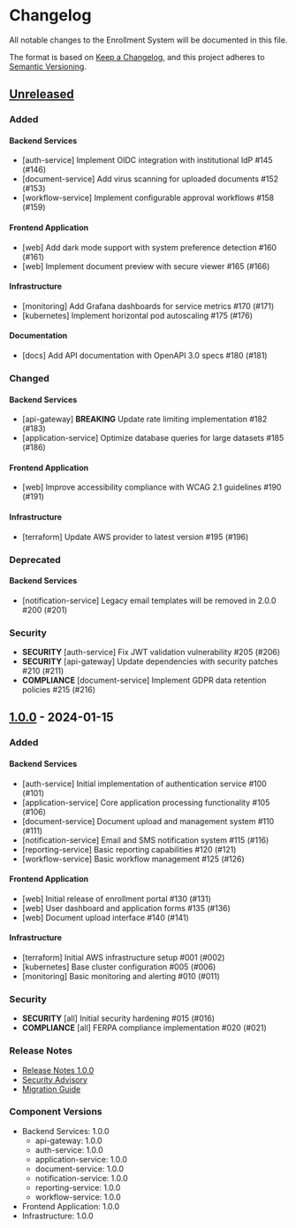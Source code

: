 # Changelog
All notable changes to the Enrollment System will be documented in this file.

The format is based on [Keep a Changelog](https://keepachangelog.com/en/1.0.0/),
and this project adheres to [Semantic Versioning](https://semver.org/spec/v2.0.0.html).

## [Unreleased]

### Added
#### Backend Services
- [auth-service] Implement OIDC integration with institutional IdP #145 (#146)
- [document-service] Add virus scanning for uploaded documents #152 (#153)
- [workflow-service] Implement configurable approval workflows #158 (#159)

#### Frontend Application
- [web] Add dark mode support with system preference detection #160 (#161)
- [web] Implement document preview with secure viewer #165 (#166)

#### Infrastructure
- [monitoring] Add Grafana dashboards for service metrics #170 (#171)
- [kubernetes] Implement horizontal pod autoscaling #175 (#176)

#### Documentation
- [docs] Add API documentation with OpenAPI 3.0 specs #180 (#181)

### Changed
#### Backend Services
- [api-gateway] **BREAKING** Update rate limiting implementation #182 (#183)
- [application-service] Optimize database queries for large datasets #185 (#186)

#### Frontend Application
- [web] Improve accessibility compliance with WCAG 2.1 guidelines #190 (#191)

#### Infrastructure
- [terraform] Update AWS provider to latest version #195 (#196)

### Deprecated
#### Backend Services
- [notification-service] Legacy email templates will be removed in 2.0.0 #200 (#201)

### Security
- **SECURITY** [auth-service] Fix JWT validation vulnerability #205 (#206)
- **SECURITY** [api-gateway] Update dependencies with security patches #210 (#211)
- **COMPLIANCE** [document-service] Implement GDPR data retention policies #215 (#216)

## [1.0.0] - 2024-01-15

### Added
#### Backend Services
- [auth-service] Initial implementation of authentication service #100 (#101)
- [application-service] Core application processing functionality #105 (#106)
- [document-service] Document upload and management system #110 (#111)
- [notification-service] Email and SMS notification system #115 (#116)
- [reporting-service] Basic reporting capabilities #120 (#121)
- [workflow-service] Basic workflow management #125 (#126)

#### Frontend Application
- [web] Initial release of enrollment portal #130 (#131)
- [web] User dashboard and application forms #135 (#136)
- [web] Document upload interface #140 (#141)

#### Infrastructure
- [terraform] Initial AWS infrastructure setup #001 (#002)
- [kubernetes] Base cluster configuration #005 (#006)
- [monitoring] Basic monitoring and alerting #010 (#011)

### Security
- **SECURITY** [all] Initial security hardening #015 (#016)
- **COMPLIANCE** [all] FERPA compliance implementation #020 (#021)

[Unreleased]: https://github.com/organization/enrollment-system/compare/v1.0.0...HEAD
[1.0.0]: https://github.com/organization/enrollment-system/releases/tag/v1.0.0

### Release Notes
- [Release Notes 1.0.0](https://github.com/organization/enrollment-system/releases/tag/v1.0.0)
- [Security Advisory](https://github.com/organization/enrollment-system/security/advisories)
- [Migration Guide](https://github.com/organization/enrollment-system/wiki/migration-guide-1.0.0)

### Component Versions
- Backend Services: 1.0.0
  - api-gateway: 1.0.0
  - auth-service: 1.0.0
  - application-service: 1.0.0
  - document-service: 1.0.0
  - notification-service: 1.0.0
  - reporting-service: 1.0.0
  - workflow-service: 1.0.0
- Frontend Application: 1.0.0
- Infrastructure: 1.0.0